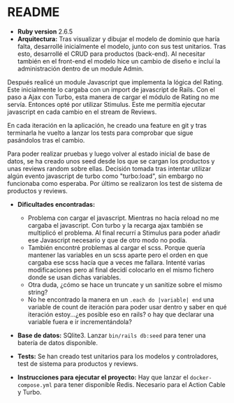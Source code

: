 # README



* **Ruby version**
  2.6.5
* **Arquitectura:** Tras visualizar y dibujar el modelo de dominio que haría falta, desarrollé inicialmente el modelo, junto con sus test unitarios.
Tras esto, desarrollé el CRUD para productos (back-end). Al necesitar también en el front-end el modelo hice un cambio de diseño e incluí la administración dentro de un module Admin.

Después realicé un module Javascript que implementa la lógica del Rating. Este inicialmente lo cargaba con un import de javascript de Rails.
Con el paso a Ajax con Turbo, esta manera de cargar el módulo de Rating no me servía. Entonces opté por utilizar Stimulus. Este me permitía ejecutar javascript en cada cambio en el stream de Reviews.

En cada iteración en la aplicación, he creado una feature en git y tras terminarla he vuelto a lanzar los tests para comprobar que sigue pasándolos tras el cambio.

Para poder realizar pruebas y luego volver al estado inicial de base de datos, se ha creado unos seed desde los que se cargan los productos y unas reviews random sobre ellas.
Decisión tomada tras intentar utilizar algún evento javascript de turbo como "turbo:load", sin embargo no funcionaba como esperaba.
Por último se realizaron los test de sistema de productos y reviews.


* **Dificultades encontradas:** 
  * Problema con cargar el javascript. Mientras no hacía reload no me cargaba el javascript. Con turbo y la recarga ajax también se multiplicó el problema. Al final recurrí a Stimulus para poder añadir ese Javascript necesario y que de otro modo no podía.
  * También encontré problemas al cargar el scss. Porque quería mantener las variables en un scss aparte pero el orden en que cargaba ese scss hacía que a veces me fallara. Intenté varias modificaciones pero al final decidí colocarlo en el mismo fichero donde se usan dichas variables.
  * Otra duda, ¿cómo se hace un truncate y un sanitize sobre el mismo string?
  * No he encontrado la manera en un ```.each do |variable| end``` una variable de count de iteración para poder usar dentro y saber en qué iteración estoy...¿es posible eso en rails? o hay que declarar una variable fuera e ir incrementándola?

* **Base de datos:** SQlite3. Lanzar ```bin/rails db:seed``` para tener una batería de datos disponible.

* **Tests:** Se han creado test unitarios para los modelos y controladores, test de sistema para productos y reviews.

* **Instrucciones para ejecutar el proyecto:** Hay que lanzar el ````docker-compose.yml```` para tener disponible Redis. Necesario para el Action Cable y Turbo.

